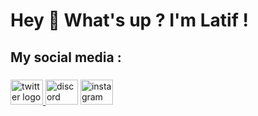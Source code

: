 <h1 align="left">Hey 👋 What's up ? I'm Latif !</h1>

###

###

<h2 align="left">My social media :</h2>

###

<div align="left">
  <a href="https://x.com/latifcodes" ><img src="https://raw.githubusercontent.com/maurodesouza/profile-readme-generator/master/src/assets/icons/social/twitter/default.svg" width="52" height="40" alt="twitter logo"  /</a>
  <a href="https://discord.com/users/584393278812848151"><img src="https://raw.githubusercontent.com/maurodesouza/profile-readme-generator/master/src/assets/icons/social/discord/default.svg" width="52" height="40" alt="discord logo"  /></a>
  <a href="https://www.instagram.com/latif.codes/"><img src="https://raw.githubusercontent.com/maurodesouza/profile-readme-generator/master/src/assets/icons/social/instagram/default.svg" width="52" height="40" alt="instagram logo"  /></a>
</div>

###
